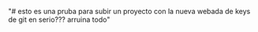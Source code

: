"# esto es una pruba para subir un proyecto con la nueva webada de keys de git en serio??? arruina todo" 
